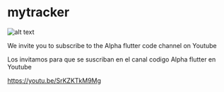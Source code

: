 # mytracker

![alt text](https://github.com/codigoalphacol/Flutter_Google_Maps_MyTrack/blob/master/trackerbaner.png) 

We invite you to subscribe to the Alpha flutter code channel on Youtube

Los invitamos para que se suscriban en el canal codigo Alpha flutter en Youtube

https://youtu.be/SrKZKTkM9Mg
